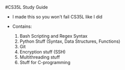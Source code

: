 #CS35L Study Guide

-	I made this so you won't fail CS35L like I did
-	Contains:

	1. Bash Scripting and Regex Syntax
	2. Python Stuff (Syntax, Data Structures, Functions)
	3. Git
	4. Encryption stuff (SSH)
	5. Multithreading stuff
	6. Stuff for C-programming 

